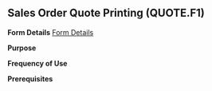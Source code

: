 ## Sales Order Quote Printing (QUOTE.F1)
<PageHeader />

**Form Details**
[Form Details](../QUOTE-F1-1/README.md)

**Purpose**

**Frequency of Use**

**Prerequisites**

<badge text= "Version 8.10.57 " vertical="middle" />

<PageFooter />
